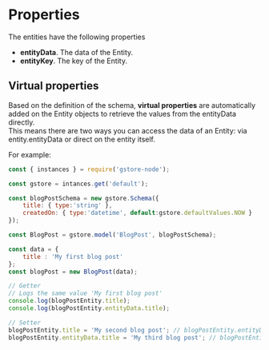 # Properties

The entities have the following properties

* **entityData**. The data of the Entity.
* **entityKey**. The key of the Entity.

## Virtual properties

Based on the definition of the schema, **virtual properties** are automatically added on the Entity objects to retrieve the values from the entityData directly.  
This means there are two ways you can access the data of an Entity: via entity.entityData or direct on the entity itself.

For example:

```javascript
const { instances } = require('gstore-node');

const gstore = intances.get('default');

const blogPostSchema = new gstore.Schema({
    title: { type:'string' },
    createdOn: { type:'datetime', default:gstore.defaultValues.NOW }
});

const BlogPost = gstore.model('BlogPost', blogPostSchema);

const data = {
    title : 'My first blog post'
};
const blogPost = new BlogPost(data);

// Getter
// Logs the same value 'My first blog post'
console.log(blogPostEntity.title);
console.log(blogPostEntity.entityData.title);

// Setter
blogPostEntity.title = 'My second blog post'; // blogPostEntity.entityData.title is also changed
blogPostEntity.entityData.title = 'My third blog post'; // blogPostEntity.title is also changed
```

